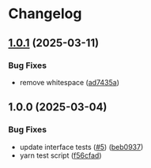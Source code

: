 # Changelog

## [1.0.1](https://github.com/ChainSafe/js-libp2p-quic/compare/v1.0.0...v1.0.1) (2025-03-11)


### Bug Fixes

* remove whitespace ([ad7435a](https://github.com/ChainSafe/js-libp2p-quic/commit/ad7435aa65f3abd4a574dce5ce568726e7fef545))

## 1.0.0 (2025-03-04)


### Bug Fixes

* update interface tests ([#5](https://github.com/ChainSafe/js-libp2p-quic/issues/5)) ([beb0937](https://github.com/ChainSafe/js-libp2p-quic/commit/beb0937fc5f0bd4ea6d8c63ed76d441774c22226))
* yarn test script ([f56cfad](https://github.com/ChainSafe/js-libp2p-quic/commit/f56cfad495821d6f1c56d857a98a36ddab2c07cd))
